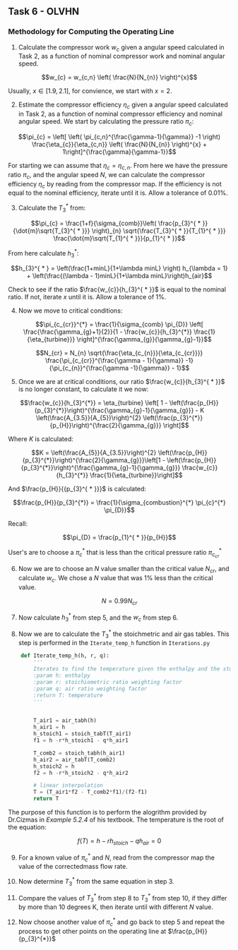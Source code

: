 ## Task 6 - OLVHN

### Methodology for Computing the Operating Line 

1. Calculate the compressor work $w_{c}$ given a angular speed calculated in Task 2, as a function of nominal compressor work and nominal angular speed.

<div align="center">

$$w_{c} = w_{c,n} \left( \frac{N}{N_{n}} \right)^{x}$$

</div>

Usually, $x \in [1.9, 2.1]$, for convience, we start with $x = 2$.

2. Estimate the compressor efficiency $\eta_{c}$ given a angular speed calculated in Task 2, as a function of nominal compressor efficiency and nominal angular speed. We start by calculating the pressure ratio $\pi_{c}$:

<div align="center">

$$\pi_{c} = \left[ \left( \pi_{c,n}^{\frac{\gamma-1}{\gamma}} -1 \right) \frac{\eta_{c}}{\eta_{c,n}} \left( \frac{N}{N_{n}} \right)^{x} + 1\right]^{\frac{\gamma}{\gamma-1}}$$

</div>


For starting we can assume that $\eta_{c} = \eta_{c,n}$. From here we have the pressure ratio $\pi_{c}$, and the angular speed $N$, we can calculate the compressor efficiency $\eta_{c}$ by reading from the compressor map. If the efficiency is not equal to the nominal efficiency, iterate until it is. Allow a tolerance of 0.01%.

3. Calculate the $T_{3}^{ * }$ from:

<div align="center">

$$\pi_{c} = \frac{1+f}{\sigma_{comb}}\left( \frac{p_{3}^{ * }}{\dot{m}\sqrt{T_{3}^{ * }}} \right)_{n} \sqrt{\frac{T_{3}^{ * }}{T_{1}^{ * }}} \frac{\dot{m}\sqrt{T_{1}^{ * }}}{p_{1}^{ * }}$$

</div>

From here calculate $h_{3}^{ * }$:

<div align="center">

$$h_{3}^{ * } = \left(\frac{1+minL}{1+\lambda minL} \right) h_{\lambda = 1} + \left(\frac{(\lambda - 1)minL}{1+\lambda minL}\right)h_{air}$$

</div>

Check to see if the ratio $\frac{w_{c}}{h_{3}^{ * }}$ is equal to the nominal ratio. If not, iterate $x$ until it is. Allow a tolerance of 1%.

4. Now we move to critical conditions:

<div align="center">

$$\pi_{c_{cr}}^{*} = \frac{1}{\sigma_{comb} \pi_{D}} \left[ \frac{\frac{\gamma_{g}+1}{2}}{1 - \frac{w_{c}}{h_{3}^{*}} \frac{1}{\eta_{turbine}}} \right]^{\frac{\gamma_{g}}{\gamma_{g}-1}}$$

$$N_{cr} = N_{n} \sqrt{\frac{\eta_{c_{n}}}{\eta_{c_{cr}}}} \frac{\pi_{c_{cr}}^{\frac{\gamma - 1}{\gamma}} -1}{\pi_{c_{n}}^{\frac{\gamma -1}{\gamma}} - 1}$$

</div>

5. Once we are at critical conditions, our ratio $\frac{w_{c}}{h_{3}^{ * }}$ is no longer constant, to calculate it we now:

<div align="center">

$$\frac{w_{c}}{h_{3}^{*}} = \eta_{turbine} \left[ 1 - \left(\frac{p_{H}}{p_{3}^{*}}\right)^{\frac{\gamma_{g}-1}{\gamma_{g}}} - K \left(\frac{A_{3.5}}{A_{5}}\right)^{2} \left(\frac{p_{3}^{*}}{p_{H}}\right)^{\frac{2}{\gamma_{g}}} \right]$$

</div>

Where $K$ is calculated:

<div align="center">

$$K = \left(\frac{A_{5}}{A_{3.5}}\right)^{2} \left(\frac{p_{H}}{p_{3}^{*}}\right)^{\frac{2}{\gamma_{g}}}\left[1 - \left(\frac{p_{H}}{p_{3}^{*}}\right)^{\frac{\gamma_{g}-1}{\gamma_{g}}} \frac{w_{c}}{h_{3}^{*}} \frac{1}{\eta_{turbine}}\right]$$

</div>

And $\frac{p_{H}}{{p_{3}^{ * }}}$ is calculated:

<div align="center">
 
 $$\frac{p_{H}}{p_{3}^{*}} = \frac{1}{\sigma_{combustion}^{*} \pi_{c}^{*} \pi_{D}}$$

</div>

Recall:

<div align="center">

$$\pi_{D} = \frac{p_{1}^{ * }}{p_{H}}$$

</div>

User's are to choose a $\pi_{c}^{*}$ that is less than the critical pressure ratio $\pi_{c_{cr}}^{*}$

6. Now we are to choose an $N$ value smaller than the critical value $N_{cr}$, and calculate $w_{c}$.
  We chose a $N$ value that was 1\% less than the critical value.

<div align="center">

$$N = 0.99 N_{cr}$$

</div>

7. Now calculate $h_{3}^{ * }$ from step 5, and the $w_{c}$ from step 6.

8. Now we are to calculate the $T_{3}^{ * }$ the stoichmetric and air gas tables. This step is performed in the `Iterate_temp_h` function in `Iterations.py`


```python
    def Iterate_temp_h(h, r, q):
        '''
        Iterates to find the temperature given the enthalpy and the stoichiometric ratio
        :param h: enthalpy
        :param r: stoichiometric ratio weighting factor
        :param q: air ratio weighting factor
        :return T: temperature
        '''


        T_air1 = air_tabh(h)
        h_air1 = h
        h_stoich1 = stoich_tabT(T_air1)
        f1 = h -r*h_stoich1 - q*h_air1

        T_comb2 = stoich_tabh(h_air1)
        h_air2 = air_tabT(T_comb2)
        h_stoich2 = h
        f2 = h -r*h_stoich2 - q*h_air2

        # linear interpolation
        T = (T_air1*f2 - T_comb2*f1)/(f2-f1)
        return T
```

The purpose of this function is to perform the alogrithm provided by Dr.Cizmas in _Example 5.2.4_ of his textbook. The temperature is the root of the equation:

<div align="center">

$$f(T) = h - r h_{stoich} - q h_{air} = 0$$

</div>

9. For a known value of $\pi_{c}^{*}$ and $N$, read from the compressor map the value of the correctedmass flow rate.

10. Now determine $T_{3}^{ * }$ from the same equation in step 3.

11. Compare the values of $T_{3}^{*}$ from step 8 to $T_{3}^{*}$ from step 10, if they differ by more than 10 degrees K, then iterate until with different $N$ value.

12. Now choose another value of $\pi_{c}^{*}$ and go back to step 5 and repeat the process to get other points on the operating line at $\frac{p_{H}}{p_{3}^{*}}$ 